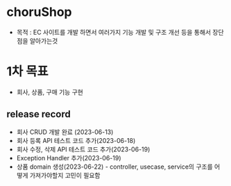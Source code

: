 # choruShop

- 목적 : EC 사이트를 개발 하면서 여러가지 기능 개발 및 구조 개선 등을 통해서 장단점을 알아가는것

# 1차 목표
- 회사, 상품, 구매 기능 구현
## release record
- 회사 CRUD 개발 완료 (2023-06-13)
- 회사 등록 API 테스트 코드 추가(2023-06-18)
- 회사 수정, 삭제 API 테스트 코드 추가(2023-06-19)
- Exception Handler 추가(2023-06-19)
- 상품 domain 생성(2023-06-22) - controller, usecase, service의 구조를 어떻게 가져가야할지 고민이 필요함
